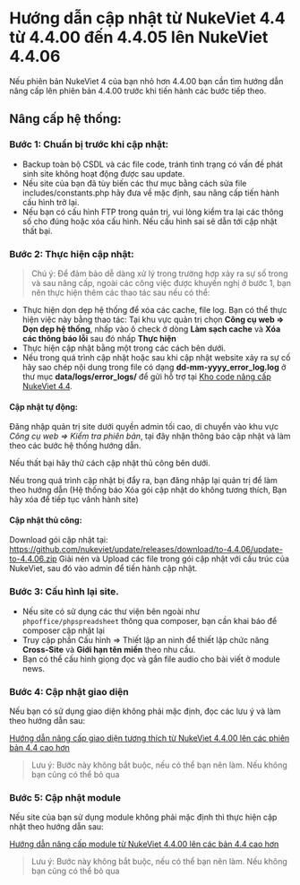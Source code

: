 # Hướng dẫn cập nhật từ NukeViet 4.4 từ 4.4.00 đến 4.4.05 lên NukeViet 4.4.06

Nếu phiên bản NukeViet 4 của bạn nhỏ hơn 4.4.00 bạn cần tìm hướng dẫn nâng cấp lên phiên bản 4.4.00 trước khi tiến hành các bước tiếp theo.

## Nâng cấp hệ thống:

### Bước 1: Chuẩn bị trước khi cập nhật:

- Backup toàn bộ CSDL và các file code, tránh tình trạng có vấn đề phát sinh site không hoạt động được sau update.
- Nếu site của bạn đã tùy biến các thư mục bằng cách sửa file includes/constants.php hãy đưa về mặc định, sau nâng cấp tiến hành cấu hình trở lại.
- Nếu bạn có cấu hình FTP trong quản trị, vui lòng kiểm tra lại các thông số cho đúng hoặc xóa cấu hình. Nếu cấu hình sai sẽ dẫn tới cập nhật thất bại.

### Bước 2: Thực hiện cập nhật:

> Chú ý: Để đảm bảo dễ dàng xử lý trong trường hợp xảy ra sự số trong và sau nâng cấp, ngoài các công việc được khuyến nghị ở bước 1, bạn nên thực hiện thêm các thao tác sau nếu có thể:
 - Thực hiện dọn dẹp hệ thống để xóa các cache, file log. Bạn có thể thực hiện việc này bằng thao tác: Tại khu vực quản trị chọn **Công cụ web => Dọn dẹp hệ thống**, nhấp vào ô check ở dòng **Làm sạch cache** và **Xóa các thông báo lỗi** sau đó nhấp **Thực hiện**
 - Thực hiện cập nhật bằng một trong các cách bên dưới.
 - Nếu trong quá trình cập nhật hoặc sau khi cập nhật website xảy ra sự cố hãy sao chép nội dung trong file có dạng **dd-mm-yyyy_error_log.log** ở thư mục **data/logs/error_logs/** để gửi hỗ trợ tại [Kho code nâng cấp NukeViet 4.4](https://github.com/nukeviet/update/issues).

#### Cập nhật tự động:

Đăng nhập quản trị site dưới quyền admin tối cao, di chuyển vào khu vực *Công cụ web => Kiểm tra phiên bản*, tại đây nhận thông báo cập nhật và làm theo các bước hệ thống hướng dẫn.

Nếu thất bại hãy thử cách cập nhật thủ công bên dưới.

Nếu trong quá trình cập nhật bị đẩy ra, bạn đăng nhập lại quản trị để làm theo hướng dẫn (Hệ thống báo Xóa gói cập nhật do không tương thích, Bạn hãy xóa để tiếp tục vânh hành site)

#### Cập nhật thủ công:

Download gói cập nhật tại: https://github.com/nukeviet/update/releases/download/to-4.4.06/update-to-4.4.06.zip
Giải nén và Upload các file trong gói cập nhật với cấu trúc của NukeViet, sau đó vào admin để tiến hành cập nhật.

### Bước 3: Cấu hình lại site.

- Nếu site có sử dụng các thư viện bên ngoài như `phpoffice/phpspreadsheet` thông qua composer, bạn cần khai báo để composer cập nhật lại
- Truy cập phần Cấu hình => Thiết lập an ninh để thiết lập chức năng **Cross-Site** và **Giới hạn tên miền** theo nhu cầu.
- Bạn có thể cấu hình giọng đọc và gắn file audio cho bài viết ở module news.

### Bước 4: Cập nhật giao diện

Nếu bạn có sử dụng giao diện không phải mặc định, đọc các lưu ý và làm theo hướng dẫn sau:

[Hướng dẫn nâng cấp giao diện tương thích từ NukeViet 4.4.00 lên các phiên bản 4.4 cao hơn](https://github.com/nukeviet/update/wiki/H%C6%B0%E1%BB%9Bng-d%E1%BA%ABn-n%C3%A2ng-c%E1%BA%A5p-giao-di%E1%BB%87n-t%C6%B0%C6%A1ng-th%C3%ADch-t%E1%BB%AB-NukeViet-4.4.00-l%C3%AAn-c%C3%A1c-phi%C3%AAn-b%E1%BA%A3n-4.4-cao-h%C6%A1n)

> Lưu ý: Bước này không bắt buộc, nếu có thể bạn nên làm. Nếu không bạn cũng có thể bỏ qua

### Bước 5: Cập nhật module

Nếu site của bạn sử dụng module không phải mặc định thì thực hiện cập nhật theo hướng dẫn sau:

[Hướng dẫn nâng cấp module từ NukeViet 4.4.00 lên các bản 4.4 cao hơn](https://github.com/nukeviet/update/wiki/H%C6%B0%E1%BB%9Bng-d%E1%BA%ABn-n%C3%A2ng-c%E1%BA%A5p-module-t%E1%BB%AB-NukeViet-4.4.00-l%C3%AAn-c%C3%A1c-b%E1%BA%A3n-4.4-cao-h%C6%A1n)

> Lưu ý: Bước này không bắt buộc, nếu có thể bạn nên làm. Nếu không bạn cũng có thể bỏ qua
